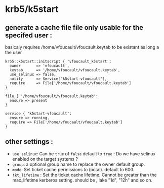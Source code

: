 # krb5/k5start


## generate a cache file file only usable for the specifed user : 

basicaly requires /home/vfoucault/vfoucault.keytab to be existant as long a the user

```puppet
krb5::k5start::initscript { 'vfoucault_k5start':
  owner       => 'vfoucault',
  keytab      => '/home/vfoucault/vfoucault.keytab',
  use_selinux => false,
  notify      => Service["k5start-vfoucault"],
  require     => File['/home/vfoucault/vfoucault.keytab']
}

file { '/home/vfoucault/vfoucault.keytab':
  ensure => present
}

service { 'k5start-vfoucault':
  ensure => running,
  require => File['/home/vfoucault/vfoucault.keytab']
}
```


## other settings : 

* ```use_selinux```: Can be ```true``` of ```false``` default to ```true``` : Do we have selinux enabled on the target systems ?
* ```group```: a optional group name to replace the owner default group.
* ```mode```: Set ticket cache permissions to <mode> (octal). default to 600.
* ```tkt_lifetime``` : Set the ticket cache lifetime. Cannot be greater than the max_lifetime kerberos setting. should be <int><unit>, lake "1d", "12h" and so on. 
